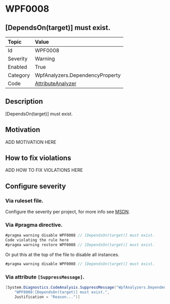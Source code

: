 # WPF0008
## [DependsOn(target)] must exist.

| Topic    | Value
| :--      | :--
| Id       | WPF0008
| Severity | Warning
| Enabled  | True
| Category | WpfAnalyzers.DependencyProperty
| Code     | [AttributeAnalyzer](https://github.com/DotNetAnalyzers/WpfAnalyzers/blob/master/WpfAnalyzers/Analyzers/AttributeAnalyzer.cs)


## Description

[DependsOn(target)] must exist.

## Motivation

ADD MOTIVATION HERE

## How to fix violations

ADD HOW TO FIX VIOLATIONS HERE

<!-- start generated config severity -->
## Configure severity

### Via ruleset file.

Configure the severity per project, for more info see [MSDN](https://msdn.microsoft.com/en-us/library/dd264949.aspx).

### Via #pragma directive.
```C#
#pragma warning disable WPF0008 // [DependsOn(target)] must exist.
Code violating the rule here
#pragma warning restore WPF0008 // [DependsOn(target)] must exist.
```

Or put this at the top of the file to disable all instances.
```C#
#pragma warning disable WPF0008 // [DependsOn(target)] must exist.
```

### Via attribute `[SuppressMessage]`.

```C#
[System.Diagnostics.CodeAnalysis.SuppressMessage("WpfAnalyzers.DependencyProperty", 
    "WPF0008:[DependsOn(target)] must exist.", 
    Justification = "Reason...")]
```
<!-- end generated config severity -->